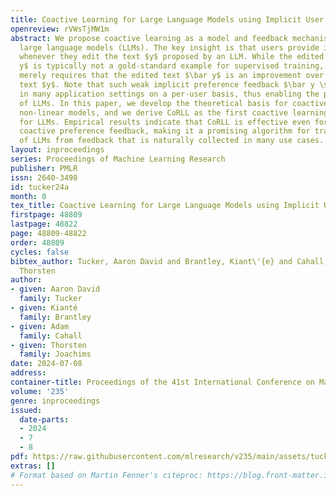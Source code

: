 ```yaml
---
title: Coactive Learning for Large Language Models using Implicit User Feedback
openreview: rVWsTjMW1m
abstract: We propose coactive learning as a model and feedback mechanism for training
  large language models (LLMs). The key insight is that users provide implicit feedback
  whenever they edit the text $y$ proposed by an LLM. While the edited text $\bar
  y$ is typically not a gold-standard example for supervised training, coactive learning
  merely requires that the edited text $\bar y$ is an improvement over the proposed
  text $y$. Note that such weak implicit preference feedback $\bar y \succ y$ is available
  in many application settings on a per-user basis, thus enabling the personalization
  of LLMs. In this paper, we develop the theoretical basis for coactive training of
  non-linear models, and we derive CoRLL as the first coactive learning algorithm
  for LLMs. Empirical results indicate that CoRLL is effective even for weak and noisy
  coactive preference feedback, making it a promising algorithm for training and personalization
  of LLMs from feedback that is naturally collected in many use cases.
layout: inproceedings
series: Proceedings of Machine Learning Research
publisher: PMLR
issn: 2640-3498
id: tucker24a
month: 0
tex_title: Coactive Learning for Large Language Models using Implicit User Feedback
firstpage: 48809
lastpage: 48822
page: 48809-48822
order: 48809
cycles: false
bibtex_author: Tucker, Aaron David and Brantley, Kiant\'{e} and Cahall, Adam and Joachims,
  Thorsten
author:
- given: Aaron David
  family: Tucker
- given: Kianté
  family: Brantley
- given: Adam
  family: Cahall
- given: Thorsten
  family: Joachims
date: 2024-07-08
address:
container-title: Proceedings of the 41st International Conference on Machine Learning
volume: '235'
genre: inproceedings
issued:
  date-parts:
  - 2024
  - 7
  - 8
pdf: https://raw.githubusercontent.com/mlresearch/v235/main/assets/tucker24a/tucker24a.pdf
extras: []
# Format based on Martin Fenner's citeproc: https://blog.front-matter.io/posts/citeproc-yaml-for-bibliographies/
---
```

